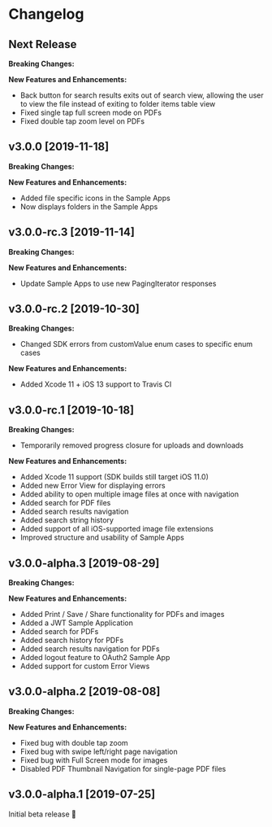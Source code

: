 Changelog
=========

## Next Release

__Breaking Changes:__

__New Features and Enhancements:__

- Back button for search results exits out of search view, allowing the user to view the file instead of exiting to folder items table view 
- Fixed single tap full screen mode on PDFs
- Fixed double tap zoom level on PDFs


## v3.0.0 [2019-11-18]

__Breaking Changes:__


__New Features and Enhancements:__

- Added file specific icons in the Sample Apps
- Now displays folders in the Sample Apps


## v3.0.0-rc.3 [2019-11-14]

__Breaking Changes:__


__New Features and Enhancements:__

- Update Sample Apps to use new PagingIterator responses 


## v3.0.0-rc.2 [2019-10-30]

__Breaking Changes:__

- Changed SDK errors from customValue enum cases to specific enum cases


__New Features and Enhancements:__

- Added Xcode 11 + iOS 13 support to Travis CI


## v3.0.0-rc.1 [2019-10-18]

__Breaking Changes:__

- Temporarily removed progress closure for uploads and downloads


__New Features and Enhancements:__

- Added Xcode 11 support (SDK builds still target iOS 11.0)
- Added new Error View for displaying errors
- Added ability to open multiple image files at once with navigation
- Added search for PDF files
- Added search results navigation
- Added search string history
- Added support of all iOS-supported image file extensions
- Improved structure and usability of Sample Apps


## v3.0.0-alpha.3 [2019-08-29]

__Breaking Changes:__


__New Features and Enhancements:__

- Added Print / Save / Share functionality for PDFs and images
- Added a JWT Sample Application
- Added search for PDFs
- Added search history for PDFs
- Added search results navigation for PDFs
- Added logout feature to OAuth2 Sample App
- Added support for custom Error Views


## v3.0.0-alpha.2 [2019-08-08]

__Breaking Changes:__


__New Features and Enhancements:__

- Fixed bug with double tap zoom
- Fixed bug with swipe left/right page navigation
- Fixed bug with Full Screen mode for images
- Disabled PDF Thumbnail Navigation for single-page PDF files


## v3.0.0-alpha.1 [2019-07-25]

Initial beta release :tada:

